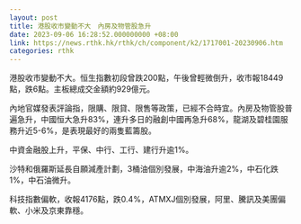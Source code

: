 ```yaml
---
layout: post
title: 港股收市變動不大　內房及物管股急升
date: 2023-09-06 16:28:52.000000000 +08:00
link: https://news.rthk.hk/rthk/ch/component/k2/1717001-20230906.htm
categories: rthk
---
```


港股收市變動不大。恒生指數初段曾跌200點，午後曾輕微倒升，收市報18449點，跌6點。主板總成交金額約929億元。

內地官媒發表評論指，限購、限貸、限售等政策，已經不合時宜。內房及物管股普遍急升，中國恒大急升83%，連升多日的融創中國再急升68%，龍湖及碧桂園服務升近5-6%，是表現最好的兩隻藍籌股。

中資金融股上升，平保、中行、工行、建行升逾1%。

沙特和俄羅斯延長自願減產計劃，3桶油個別發展，中海油升逾2%，中石化跌1%，中石油微升。

科技指數偏軟，收報4176點，跌0.4%，ATMXJ個別發展，阿里、騰訊及美團偏軟、小米及京東靠穩。

